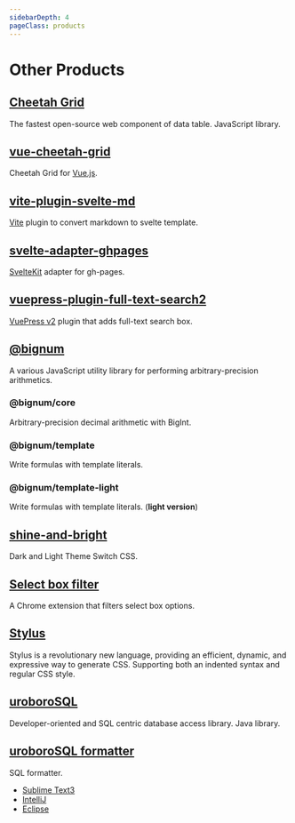 ```yaml
---
sidebarDepth: 4
pageClass: products
---
```


# Other Products

## [Cheetah Grid](https://future-architect.github.io/cheetah-grid/) <Badge text="Owner"/>

<npm-info name="cheetah-grid"></npm-info>
<gh-info repo="future-architect/cheetah-grid"></gh-info>
The fastest open-source web component of data table. JavaScript library.

## [vue-cheetah-grid](https://github.com/future-architect/cheetah-grid/tree/master/packages/vue-cheetah-grid) <Badge text="Owner"/>

<npm-info name="vue-cheetah-grid"></npm-info>
Cheetah Grid for [Vue.js].

## [vite-plugin-svelte-md](https://github.com/ota-meshi/vite-plugin-svelte-md) <Badge text="Owner"/>

<npm-info name="vite-plugin-svelte-md"></npm-info>
<gh-info repo="ota-meshi/vite-plugin-svelte-md"></gh-info>
[Vite] plugin to convert markdown to svelte template.

## [svelte-adapter-ghpages](https://github.com/ota-meshi/svelte-adapter-ghpages) <Badge text="Owner"/>

<npm-info name="svelte-adapter-ghpages"></npm-info>
<gh-info repo="ota-meshi/svelte-adapter-ghpages"></gh-info>
[SvelteKit] adapter for gh-pages.

## [vuepress-plugin-full-text-search2](https://github.com/ota-meshi/vuepress-plugin-full-text-search2) <Badge text="Owner"/>

<npm-info name="vuepress-plugin-full-text-search2"></npm-info>
<gh-info repo="ota-meshi/vuepress-plugin-full-text-search2"></gh-info>
[VuePress v2] plugin that adds full-text search box.

## [@bignum](https://github.com/ota-meshi/bignum) <Badge text="Owner"/>

<gh-info repo="ota-meshi/bignum"></gh-info>
A various JavaScript utility library for performing arbitrary-precision arithmetics.

### @bignum/core

<npm-info name="@bignum/core"></npm-info>
Arbitrary-precision decimal arithmetic with BigInt.

### @bignum/template

<npm-info name="@bignum/template"></npm-info>
Write formulas with template literals.

### @bignum/template-light

<npm-info name="@bignum/template-light"></npm-info>
Write formulas with template literals. (**light version**)

## [shine-and-bright](https://github.com/ota-meshi/shine-and-bright) <Badge text="Owner"/>

<gh-info repo="ota-meshi/shine-and-bright"></gh-info>
Dark and Light Theme Switch CSS.

## [Select box filter](https://chrome.google.com/webstore/detail/select-box-filter/ohgdgoglcbcfofphmmnkkdbpffklhjgh) <Badge text="Owner"/>

<ch-ex-info app-key="ohgdgoglcbcfofphmmnkkdbpffklhjgh"></ch-ex-info>
A Chrome extension that filters select box options.

## [Stylus](https://stylus-lang.com/) <Badge text="Collaborator" type="warning"/>

<npm-info name="stylus"></npm-info>
<gh-info repo="stylus/stylus"></gh-info>
Stylus is a revolutionary new language, providing an efficient, dynamic, and expressive way to generate CSS. Supporting both an indented syntax and regular CSS style.

## [uroboroSQL](https://future-architect.github.io/uroborosql-doc/)

<gh-info repo="future-architect/uroborosql"></gh-info>
Developer-oriented and SQL centric database access library. Java library.

## [uroboroSQL formatter](https://github.com/future-architect/uroboroSQL-formatter) <Badge text="Owner"/>

SQL formatter.

- [Sublime Text3](https://packagecontrol.io/packages/uroboroSQL%20Formatter)
  <sublime-info app-name="uroboroSQL Formatter" repo="future-architect/Sublime-uroboroSQL-formatter"></sublime-info>
- [IntelliJ](https://plugins.jetbrains.com/plugin/9614-intellij-uroborosql-formatter)
  <intellij-info app-key="9614-intellij-uroborosql-formatter"></intellij-info>
- [Eclipse](https://marketplace.eclipse.org/content/eclipse-uroborosql-formatter)
  <eclipse-info app-name="eclipse-uroborosql-formatter"></eclipse-info>

[vue.js]: https://vuejs.org/
[stylus]: https://stylus-lang.com/
[vite]: https://vitejs.dev/
[sveltekit]: https://kit.svelte.dev/
[vuepress v2]: https://v2.vuepress.vuejs.org/
